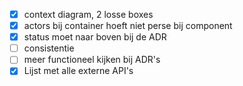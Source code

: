 - [x] context diagram, 2 losse boxes
- [x] actors bij container hoeft niet perse bij component
- [x] status moet naar boven bij de ADR
- [ ] consistentie
- [ ] meer functioneel kijken bij ADR's
- [x] Lijst met alle externe API's
